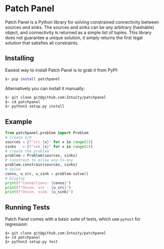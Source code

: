 # Patch Panel
Patch Panel is a Python library for solving constrained connectivity between sources and sinks. The sources and sinks can be any arbitrary (hashable) object, and connectivity is returned as a simple list of tuples. This library does not guarantee a unique solution, it simply returns the first legal solution that satisfies all constraints.

## Installing
Easiest way to install Patch Panel is to grab it from PyPI:

```bash
$> pip install patchpanel
```

Alternatively you can install it manually:

```bash
$> git clone git@github.com:Intuity/patchpanel
$> cd patchpanel
$> python3 setup.py install
```

## Example
```python
from patchpanel.problem import Problem
# Create I/O
sources = [f"src_{x}" for x in range(2)]
sinks   = [f"snk_{x}" for x in range(2)]
# Create the problem
problem = Problem(sources, sinks)
# Constrain to allow any-to-any
problem.constrain(sources, sinks)
# Solve
conns, u_src, u_sink = problem.solve()
# Display
print(f"Connections: {conns}")
print(f"Uncon. src : {u_src}")
print(f"Uncon. sink: {u_sink}")
```

## Running Tests
Patch Panel comes with a basic suite of tests, which use `pytest` for regression:

```
$> git clone git@github.com:Intuity/patchpanel
$> cd patchpanel
$> python3 setup.py test
```
